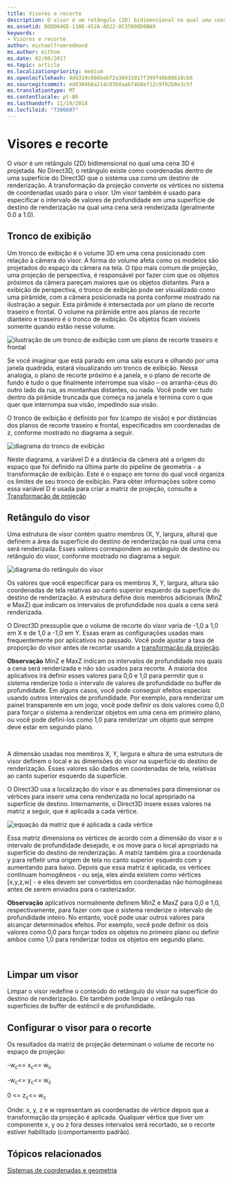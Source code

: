 ```yaml
---
title: Visores e recorte
description: O visor é um retângulo (2D) bidimensional no qual uma cena 3D é projetada.
ms.assetid: D0DD646E-13AE-452A-AD22-8C35000D0BA9
keywords:
- Visores e recorte
author: michaelfromredmond
ms.author: mithom
ms.date: 02/08/2017
ms.topic: article
ms.localizationpriority: medium
ms.openlocfilehash: 4dd319c686bebf2a30431017f399f48b08618cb6
ms.sourcegitcommit: ed0304b8a214c03b8aab74b8ef12c9f82b8e3c5f
ms.translationtype: MT
ms.contentlocale: pt-BR
ms.lasthandoff: 11/19/2018
ms.locfileid: "7306607"
---
```

# <a name="viewports-and-clipping"></a>Visores e recorte


O *visor* é um retângulo (2D) bidimensional no qual uma cena 3D é projetada. No Direct3D, o retângulo existe como coordenadas dentro de uma superfície do Direct3D que o sistema usa como um destino de renderização. A transformação da projeção converte os vértices no sistema de coordenadas usado para o visor. Um visor também é usado para especificar o intervalo de valores de profundidade em uma superfície de destino de renderização na qual uma cena será renderizada (geralmente 0.0 a 1.0).

## <a name="span-idtheviewingfrustumspanspan-idtheviewingfrustumspanspan-idtheviewingfrustumspanthe-viewing-frustum"></a><span id="The_Viewing_Frustum"></span><span id="the_viewing_frustum"></span><span id="THE_VIEWING_FRUSTUM"></span>Tronco de exibição


Um tronco de exibição é o volume 3D em uma cena posicionado com relação à câmera do visor. A forma do volume afeta como os modelos são projetados do espaço da câmera na tela. O tipo mais comum de projeção, uma projeção de perspectiva, é responsável por fazer com que os objetos próximos da câmera pareçam maiores que os objetos distantes. Para a exibição de perspectiva, o tronco de exibição pode ser visualizado como uma pirâmide, com a câmera posicionada na ponta conforme mostrado na ilustração a seguir. Esta pirâmide é intersectada por um plano de recorte traseiro e frontal. O volume na pirâmide entre aos planos de recorte dianteiro e traseiro é o tronco de exibição. Os objetos ficam visíveis somente quando estão nesse volume.

![ilustração de um tronco de exibição com um plano de recorte traseiro e frontal](images/frustum.png)

Se você imaginar que está parado em uma sala escura e olhando por uma janela quadrada, estará visualizando um tronco de exibição. Nessa analogia, o plano de recorte próximo é a janela, e o plano de recorte de fundo é tudo o que finalmente interrompe sua visão – os arranha-céus do outro lado da rua, as montanhas distantes, ou nada. Você pode ver tudo dentro da pirâmide truncada que começa na janela e termina com o que quer que interrompa sua visão, impedindo sua visão.

O tronco de exibição é definido por fov (campo de visão) e por distâncias dos planos de recorte traseiro e frontal, especificados em coordenadas de z, conforme mostrado no diagrama a seguir.

![diagrama do tronco de exibição](images/fovdiag.png)

Neste diagrama, a variável D é a distância da câmera até a origem do espaço que foi definido na última parte do pipeline de geometria - a transformação de exibição. Este é o espaço em torno do qual você organiza os limites de seu tronco de exibição. Para obter informações sobre como essa variável D é usada para criar a matriz de projeção, consulte a [Transformação de projeção](projection-transform.md)

## <a name="span-idviewportrectanglespanspan-idviewportrectanglespanspan-idviewportrectanglespanviewport-rectangle"></a><span id="Viewport_Rectangle"></span><span id="viewport_rectangle"></span><span id="VIEWPORT_RECTANGLE"></span>Retângulo do visor


Uma estrutura de visor contém quatro membros (X, Y, largura, altura) que definem a área da superfície do destino de renderização na qual uma cena será renderizada. Esses valores correspondem ao retângulo de destino ou retângulo do visor, conforme mostrado no diagrama a seguir.

![diagrama do retângulo do visor](images/destrect.png)

Os valores que você especificar para os membros X, Y, largura, altura são coordenadas de tela relativas ao canto superior esquerdo da superfície do destino de renderização. A estrutura define dois membros adicionais (MinZ e MaxZ) que indicam os intervalos de profundidade nos quais a cena será renderizada.

O Direct3D pressupõe que o volume de recorte do visor varia de -1,0 a 1,0 em X e de 1,0 a -1,0 em Y. Essas eram as configurações usadas mais frequentemente por aplicativos no passado. Você pode ajustar a taxa de proporção do visor antes de recortar usando a [transformação da projeção](projection-transform.md).

**Observação**  MinZ e MaxZ indicam os intervalos de profundidade nos quais a cena será renderizada e não são usados para recorte. A maioria dos aplicativos irá definir esses valores para 0,0 e 1,0 para permitir que o sistema renderize todo o intervalo de valores de profundidade no buffer de profundidade. Em alguns casos, você pode conseguir efeitos especiais usando outros intervalos de profundidade. Por exemplo, para renderizar um painel transparente em um jogo, você pode definir os dois valores como 0,0 para forçar o sistema a renderizar objetos em uma cena em primeiro plano, ou você pode defini-los como 1,0 para renderizar um objeto que sempre deve estar em segundo plano.

 

A dimensão usadas nos membros X, Y, largura e altura de uma estrutura de visor definem o local e as dimensões do visor na superfície do destino de renderização. Esses valores são dados em coordenadas de tela, relativas ao canto superior esquerdo da superfície.

O Direct3D usa a localização do visor e as dimensões para dimensionar os vértices para inserir uma cena renderizada no local apropriado na superfície de destino. Internamente, o Direct3D insere esses valores na matriz a seguir, que é aplicada a cada vértice.

![equação da matriz que é aplicada a cada vértice](images/vpscale.png)

Essa matriz dimensiona os vértices de acordo com a dimensão do visor e o intervalo de profundidade desejado, e os move para o local apropriado na superfície do destino de renderização. A matriz também gira a coordenada y para refletir uma origem de tela no canto superior esquerdo com y aumentando para baixo. Depois que essa matriz é aplicada, os vértices continuam homogêneos - ou seja, eles ainda existem como vértices \[x,y,z,w\] - e eles devem ser convertidos em coordenadas não homogêneas antes de serem enviados para o rasterizador.

**Observação**  aplicativos normalmente definem MinZ e MaxZ para 0,0 e 1,0, respectivamente, para fazer com que o sistema renderize o intervalo de profundidade inteiro. No entanto, você pode usar outros valores para alcançar determinados efeitos. Por exemplo, você pode definir os dois valores como 0,0 para forçar todos os objetos no primeiro plano ou definir ambos como 1,0 para renderizar todos os objetos em segundo plano.

 

## <a name="span-idclearingaviewportspanspan-idclearingaviewportspanspan-idclearingaviewportspanclearing-a-viewport"></a><span id="Clearing_a_Viewport"></span><span id="clearing_a_viewport"></span><span id="CLEARING_A_VIEWPORT"></span>Limpar um visor


Limpar o visor redefine o conteúdo do retângulo do visor na superfície do destino de renderização. Ele também pode limpar o retângulo nas superfícies de buffer de estêncil e de profundidade.

## <a name="span-idsetuptheviewportforclippingspanspan-idsetuptheviewportforclippingspanspan-idsetuptheviewportforclippingspanset-up-the-viewport-for-clipping"></a><span id="Set_Up_the_Viewport_for_Clipping"></span><span id="set_up_the_viewport_for_clipping"></span><span id="SET_UP_THE_VIEWPORT_FOR_CLIPPING"></span>Configurar o visor para o recorte


Os resultados da matriz de projeção determinam o volume de recorte no espaço de projeção:

-w<sub>c</sub>&lt;= x<sub>c</sub>&lt;= w<sub>c</sub>

-w<sub>c</sub>&lt;= y<sub>c</sub>&lt;= w<sub>c</sub>

0 &lt;= z<sub>c</sub>&lt;= w<sub>c</sub>

Onde: x, y, z e w representam as coordenadas de vértice depois que a transformação da projeção é aplicada. Qualquer vértice que tiver um componente x, y ou z fora desses intervalos será recortado, se o recorte estiver habilitado (comportamento padrão).

## <a name="span-idrelated-topicsspanrelated-topics"></a><span id="related-topics"></span>Tópicos relacionados


[Sistemas de coordenadas e geometria](coordinate-systems-and-geometry.md)

 

 




